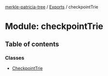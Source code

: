 [merkle-patricia-tree](../README.md) / [Exports](../modules.md) / checkpointTrie

# Module: checkpointTrie

## Table of contents

### Classes

- [CheckpointTrie](../classes/checkpointTrie.CheckpointTrie.md)
